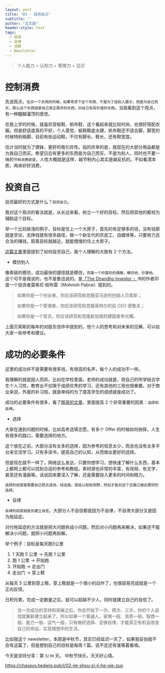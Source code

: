 ```yaml
---
layout: post
title: "03 - 投资自己"
subtitle: ''
author: "叉叉敌"
header-style: text
tags:
  - 投资
  - 自律
  - 消费
  - Newsletter
---
```


> 个人能力 = 认知力 + 管理力 + 见识

#  控制消费

先说观点，`在买一个东西的时候，如果考虑下这个东西，不是为了给别人展示，而是为自己而买，那么这个东西就是自己真正需求的东西，对自己有有价值的东西`。当我看到这个观点，有一种醍醐灌顶的感觉。

在我上学的时候，就喜欢穿板鞋、帆布鞋，这个看起来就比较时尚，也很好搭配衣服。但是舒适度真的不好，个人感觉，板鞋鞋底太硬，帆布鞋还不适合脚，脚宽的时候特别硌脚，目前有些运动鞋，不仅有脚长、鞋长，还有鞋宽度。

估计当时就为了撩妹，更好的吸引异性。指的庆幸的是，我现在的大部分用品都是为我自己而买。希望日后有更多的东西是为自己而买，不是为别人，同时也不要一味的`节制消费欲望`，人性大概就是这样，越节制内心其实是越反抗的。不如看清本质，再来好好消费。



# 投资自己

投资最好的方式是什么？`投资自己`。

我对这个观点的看法就是，从长远来看，树立一个好的目标，然后把其他的都视为辅助这个目标。

举一个比较肤浅的例子，目标是住上一个大房子，首先的有足够多的钱，没有钱那就是空谈，去挣钱就有很多路径，做一个新生代的农民工、自媒体等，只要努力且合法的赚钱，距离目标就越近，就能慢慢的住上大房子。

[这篇文章](https://youzhiyouxing.cn/materials/609)里面提到了如何投资自己，我个人理解的大致有 2 个方法。

- 模仿别人

像素级的模仿，成功最快的捷径就是模仿，`克隆一个你喜欢的偶像，模仿他，抄袭他。`这个可不是我说的，也不是鲁迅说的。是[「The Dhandho Investor 」](https://weread.qq.com/web/reader/c5c324e0811e38faag014fc6)书的作者印度一个投资者莫希尼·帕布雷（Mohnish Pabrai）提到的。

>如果你是一个创业者，你应该研究和克隆亚马逊的创始人贝索斯；
>
>如果你是一个管理者，你应该研究和克隆英特尔的前 CEO 德鲁夫；
>
>如果你是一个官员，你应该研究和克隆新加坡的建国者李光耀。

上面贝索斯的每年的对股东信件中提到的，他个人的思考和对未来的见解，可以给大家一些参考和建议。


# 成功的必要条件


这里的成功并不是需要有很多钱，有很高的名声，每个人的成功不一样。

我理解的就是因人而异。比如在学校里面，老师的成功就是，把自己的所学结合学生个人习性，教育出不仅限于成绩优秀的学习，还有其他的三观也很重要。对于商业来说，外面的补习班，就是单纯的为了提高学生的成绩就是成功了。

成功的必要条件有很多，看了[辉哥的文章](https://mp.weixin.qq.com/s/9GUNCbPiDqgaojQ3wm_CcQ)，里面提高 2 个非常重要的因素：`选择和自律`。

- 选择

大家在遇到问题的时候，比如高考选填志愿，有多个 Offer 的时候如何抉择，人生有很多的路口，需要选择的地方。

这个放在之前，大部分没有太多的选择，因为参考的信息太少，而且也没有太多平台来交流学习。只有多读书，提高自己的认知，从而做出更好的选择。

但是现在就不一样了，网络这么发达，只要你想学习，想快速了解什么东西，基本上都网上都可以找到合适的参考和教程。素材源也非常的丰富，有视频、有文字，甚至还有漫画等。话说回来要深入了解，还是需要投入更多的时间和精力。

`选择的前提是需要自己把点连线，线连面，提高认知和视野，然后才能对这个岔路口做出更好的选择。`


- 自律

`自律的前提就是先建立自信`，大部分人不自信都是因为不自律，不自律大部分又是因为拖延症。

对付拖延症的方法就是把大问题拆成小问题，然后对小问题再来解决，如果还不能解决小问题，就把小问题再拆解。

举个例子：目标是每天跑5公里

1. 1 天跑 5 公里 -> 先跑 1 公里
2. 跑 1 公里 -> 开始跑
3. 开始跑 -> 走出门 
4. 走出门 -> 穿上鞋

从每天 5 公里到穿上鞋，穿上鞋就是一个很小的动作了，也很容易完成就是一个正向反馈。

日积月累，完成一定数量之后，就可以超越不少人，同时就建立自己的自信了。

>当一次成功的坚持和突破之后，你会开始下一次。两次、三次，你的个人自信就重新建立起来了。所以如果一个普通人，家境一般、资质一般、智商一般、能力一般、运气一般，只有做好选择、足够自律，才能真正有机会改变自己的命运，实现理想中的生活。

比如我这个 newsletter，本周是中秋节，其实已经延迟一天了，如果我妥协就不会有这篇了，但是想到自己的目标是每周 1 篇，说不定还有谁等着看喃。

今天是坚持分享：第 `3/30` 天。
中秋节快乐，天天好心情。

https://chasays.hedwig.pub/i/02-jie-shou-zi-ji-he-xie-zuo

